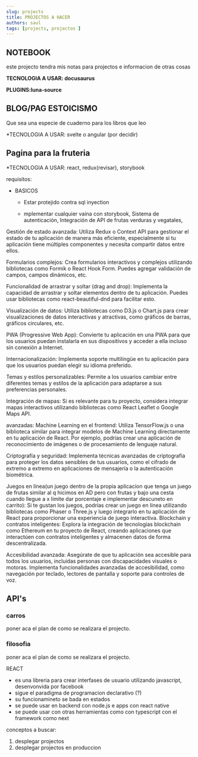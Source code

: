 ```yaml
---
slug: projects
title: PROJECTOS A HACER
authors: saul
tags: [projects, projectos ]
---
```


## NOTEBOOK

este projecto tendra mis notas para projectos e informacion de otras cosas

**TECNOLOGIA A USAR: docusaurus**

**PLUGINS:luna-source**

## BLOG/PAG ESTOICISMO

Que sea una especie de cuaderno para los libros que leo

*TECNOLOGIA A USAR: svelte o angular (por decidir)

## Pagina para la fruteria

*TECNOLOGIA A USAR: react, redux(revisar), storybook

requisitos:

- BASICOS

  - Estar protejido contra sql inyection

  - mplementar cualquier vaina con storybook, Sistema de autenticación, Integración de API de frutas verduras y vegatales,

Gestión de estado avanzada: Utiliza Redux o Context API para gestionar el estado de tu aplicación de manera más eficiente, especialmente si tu aplicación tiene múltiples componentes y necesita compartir datos entre ellos.

Formularios complejos: Crea formularios interactivos y complejos utilizando bibliotecas como Formik o React Hook Form. Puedes agregar validación de campos, campos dinámicos, etc.

Funcionalidad de arrastrar y soltar (drag and drop): Implementa la capacidad de arrastrar y soltar elementos dentro de tu aplicación. Puedes usar bibliotecas como react-beautiful-dnd para facilitar esto.

Visualización de datos: Utiliza bibliotecas como D3.js o Chart.js para crear visualizaciones de datos interactivas y atractivas, como gráficos de barras, gráficos circulares, etc.

PWA (Progressive Web App): Convierte tu aplicación en una PWA para que los usuarios puedan instalarla en sus dispositivos y acceder a ella incluso sin conexión a Internet.

Internacionalización: Implementa soporte multilingüe en tu aplicación para que los usuarios puedan elegir su idioma preferido.

Temas y estilos personalizables: Permite a los usuarios cambiar entre diferentes temas y estilos de la aplicación para adaptarse a sus preferencias personales.

Integración de mapas: Si es relevante para tu proyecto, considera integrar mapas interactivos utilizando bibliotecas como React Leaflet o Google Maps API.

avanzadas:
Machine Learning en el frontend: Utiliza TensorFlow.js o una biblioteca similar para integrar modelos de Machine Learning directamente en tu aplicación de React. Por ejemplo, podrías crear una aplicación de reconocimiento de imágenes o de procesamiento de lenguaje natural.

Criptografía y seguridad: Implementa técnicas avanzadas de criptografía para proteger los datos sensibles de tus usuarios, como el cifrado de extremo a extremo en aplicaciones de mensajería o la autenticación biométrica.

Juegos en línea(un juego dentro de la propia aplicacion que tenga un juego de frutas similar al q hicimos en AD pero con frutas y bajo una cesta cuando llegue a x limite dar porcentaje e implementar descuneto en carrito): Si te gustan los juegos, podrías crear un juego en línea utilizando bibliotecas como Phaser o Three.js y luego integrarlo en tu aplicación de React para proporcionar una experiencia de juego interactiva.
Blockchain y contratos inteligentes: Explora la integración de tecnologías blockchain como Ethereum en tu proyecto de React, creando aplicaciones que interactúen con contratos inteligentes y almacenen datos de forma descentralizada.

Accesibilidad avanzada: Asegúrate de que tu aplicación sea accesible para todos los usuarios, incluidas personas con discapacidades visuales o motoras. Implementa funcionalidades avanzadas de accesibilidad, como navegación por teclado, lectores de pantalla y soporte para controles de voz.

## API's

### carros

poner aca el plan de como se realizara el projecto.

### filosofia

poner aca el plan de como se realizara el projecto.

 REACT

- es una libreria para crear interfases de usuario utilizando javascript, desenvonvida por facebook
- sigue el paradigma de programacion declarativo (?)
- su funcionamineto se bada en estados
- se puede usar en backend con node.js e apps con react native
- se puede usar con otras herramientas como con typescript con el framework como next

conceptos a buscar:

1. desplegar projectos
2. desplegar projectos en produccion

